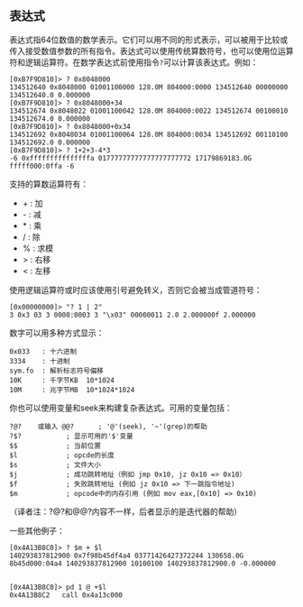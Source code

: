 ## 表达式

表达式指64位数值的数学表示。它们可以用不同的形式表示，可以被用于比较或传入接受数值参数的所有指令。表达式可以使用传统算数符号，也可以使用位运算符和逻辑运算符。在数学表达式前使用指令`?`可以计算该表达式。例如：

    [0xB7F9D810]> ? 0x8048000
    134512640 0x8048000 01001100000 128.0M 804000:0000 134512640 00000000 134512640.0 0.000000  
    [0xB7F9D810]> ? 0x8048000+34
    134512674 0x8048022 01001100042 128.0M 804000:0022 134512674 00100010 134512674.0 0.000000  
    [0xB7F9D810]> ? 0x8048000+0x34
    134512692 0x8048034 01001100064 128.0M 804000:0034 134512692 00110100 134512692.0 0.000000  
    [0xB7F9D810]> ? 1+2+3-4*3
    -6 0xfffffffffffffffa 01777777777777777777772 17179869183.0G fffff000:0ffa -6   

支持的算数运算符有：

 *   \+ : 加
 *   \- : 减
 *   \* : 乘
 *   / : 除
 *   % : 求模
 *   \> : 右移
 *   < : 左移

使用逻辑运算符或时应该使用引号避免转义，否则它会被当成管道符号：

    [0x00000000]> "? 1 | 2"
    3 0x3 03 3 0000:0003 3 "\x03" 00000011 2.0 2.000000f 2.000000

数字可以用多种方式显示：

    0x033   : 十六进制
    3334    : 十进制
    sym.fo  : 解析标志符号偏移
    10K     : 千字节KB  10*1024
    10M     : 兆字节MB  10*1024*1024

你也可以使用变量和seek来构建复杂表达式。可用的变量包括：

    ?@?    或输入 @@?      ; '@'(seek), '~'(grep)的帮助
    ?$?           ; 显示可用的'$'变量
    $$            ; 当前位置
    $l            ; opcde的长度
    $s            ; 文件大小
    $j            ; 成功跳转地址（例如 jmp 0x10, jz 0x10 => 0x10）
    $f            ; 失败跳转地址 (例如 jz 0x10 => 下一跳指令地址)
    $m            ; opcode中的内存引用 (例如 mov eax,[0x10] => 0x10)
（译者注：?@?和@@?内容不一样，后者显示的是迭代器的帮助）

一些其他例子：

    [0x4A13B8C0]> ? $m + $l
    140293837812900 0x7f98b45df4a4 03771426427372244 130658.0G 8b45d000:04a4 140293837812900 10100100 140293837812900.0 -0.000000


    [0x4A13B8C0]> pd 1 @ +$l
    0x4A13B8C2   call 0x4a13c000
